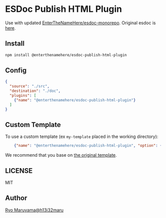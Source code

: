 # ESDoc Publish HTML Plugin

Use with updated [EnterTheNameHere/esdoc-monorepo](https://github.com/EnterTheNameHere/esdoc-monorepo).
Original esdoc is [here](https://github.com/esdoc/esdoc).

## Install
```bash
npm install @enterthenamehere/esdoc-publish-html-plugin
```

## Config
```json
{
  "source": "./src",
  "destination": "./doc",
  "plugins": [
    {"name": "@enterthenamehere/esdoc-publish-html-plugin"}
  ]
}
```

## Custom Template
To use a custom template (ex `my-template` placed in the working directory):
```json
    {"name": "@enterthenamehere/esdoc-publish-html-plugin", "option": {"template": "my-template"}}
```

We recommend that you base on [the original template](https://github.com/EnterTheNameHere/esdoc-monorepo/tree/main/packages/plugins/esdoc-publish-html-plugin/src/Builder/template).

## LICENSE
MIT

## Author
[Ryo Maruyama@h13i32maru](https://github.com/h13i32maru)
